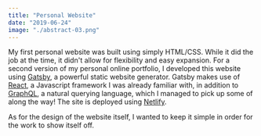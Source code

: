 ```yaml
---
title: "Personal Website"
date: "2019-06-24"
image: "./abstract-03.png"
---
```


<p>My first personal website was built using simply HTML/CSS. While it did the job at the time, it didn't allow for flexibility and easy expansion. For a second version of my personal online portfolio, I developed this website using <a href="https://www.gatsbyjs.com/">Gatsby</a>, a powerful static website generator. Gatsby makes use of <a href="https://reactjs.org/">React</a>, a Javascript framework I was already familiar with, in addition to <a href="https://graphql.org/">GraphQL</a>, a natural querying language, which I managed to pick up some of along the way! The site is deployed using <a href="https://www.netlify.com/">Netlify</a>.</p>

<p>As for the design of the website itself, I wanted to keep it simple in order for the work to show itself off.</p>
